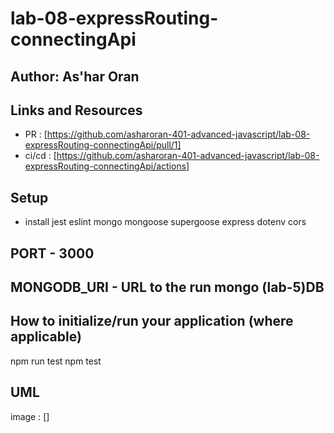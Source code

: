 # lab-08-expressRouting-connectingApi

## Author: As'har Oran
## Links and Resources
* PR : [https://github.com/asharoran-401-advanced-javascript/lab-08-expressRouting-connectingApi/pull/1]
* ci/cd : [https://github.com/asharoran-401-advanced-javascript/lab-08-expressRouting-connectingApi/actions]
##  Setup
- install jest eslint mongo mongoose supergoose express dotenv cors

## PORT - 3000

## MONGODB_URI - URL to the run mongo (lab-5)DB
## How to initialize/run your application (where applicable)
npm run test
npm test 
## UML
image : []